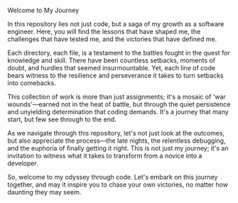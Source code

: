 Welcome to My Journey

In this repository lies not just code, but a saga of my growth as a software engineer. Here, you will find the lessons that have shaped me, the challenges that have tested me, and the victories that have defined me.

Each directory, each file, is a testament to the battles fought in the quest for knowledge and skill. There have been countless setbacks, moments of doubt, and hurdles that seemed insurmountable. Yet, each line of code bears witness to the resilience and perseverance it takes to turn setbacks into comebacks.

This collection of work is more than just assignments; it's a mosaic of 'war wounds'—earned not in the heat of battle, but through the quiet persistence and unyielding determination that coding demands. It's a journey that many start, but few see through to the end.

As we navigate through this repository, let's not just look at the outcomes, but also appreciate the process—the late nights, the relentless debugging, and the euphoria of finally getting it right. This is not just my journey; it's an invitation to witness what it takes to transform from a novice into a developer.

So, welcome to my odyssey through code. Let's embark on this journey together, and may it inspire you to chase your own victories, no matter how daunting they may seem.
